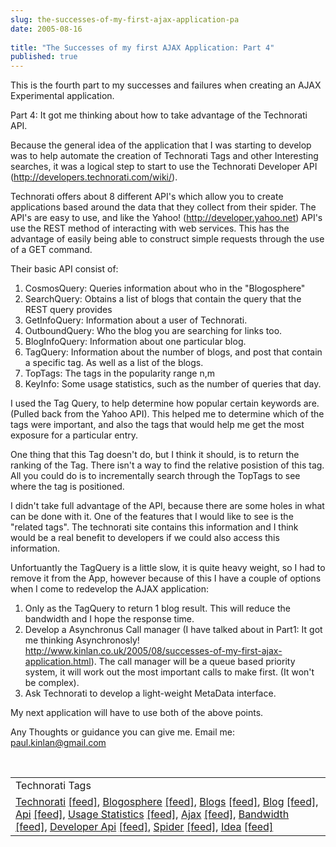 ```yaml
---
slug: the-successes-of-my-first-ajax-application-pa
date: 2005-08-16
 
title: "The Successes of my first AJAX Application: Part 4"
published: true
---
```

This is the fourth part to my successes and failures when creating an AJAX Experimental application.<p />Part 4: It got me thinking about how to take advantage of the Technorati API.<p />Because the general idea of the application that I was starting to develop was to help automate the creation of Technorati Tags and other Interesting searches, it was a logical step to start to use the Technorati Developer API (<a href="http://developers.technorati.com/wiki/">http://developers.technorati.com/wiki/</a>).<p />Technorati offers about 8 different API's which allow you to create applications based around the data that they collect from their spider. The API's are easy to use, and like the Yahoo! (<a href="http://developer.yahoo.net">http://developer.yahoo.net</a>) API's use the REST method of interacting with web services. This has the advantage of easily being able to construct simple requests through the use of a GET command.<p />Their basic API consist of:<br /><ol>
<li>CosmosQuery: Queries information about who in the "Blogosphere" </li>
<li>SearchQuery: Obtains a list of blogs that contain the query that the REST query provides</li>
<li>GetInfoQuery: Information about a user of Technorati.</li>
<li>OutboundQuery: Who the blog you are searching for links too. </li>
<li>BlogInfoQuery: Information about one particular blog.</li>
<li>TagQuery: Information about the number of blogs, and post that contain a specific tag. As well as a list of the blogs.  </li>
<li>TopTags:  The tags in the popularity range n,m</li>
<li>KeyInfo:  Some usage statistics, such as the number of queries that day.</li>
</ol><p>I used the Tag Query, to help determine how popular certain keywords are. (Pulled back from the Yahoo API).  This helped me to determine which of the tags were important, and also the tags that would help me get the most exposure for a particular entry.</p><p>One thing that this Tag doesn't do, but I think it should, is to return the ranking of the Tag.  There isn't a way to find the relative posistion of this tag.  All you could do is to incrementally search through the TopTags to see where the tag is positioned.</p><p>I didn't take full advantage of the API, because there are some holes in what can be done with it.  One of the features that I would like to see is the "related tags".  The technorati site contains this information and I think would be a real benefit to developers if we could also access this information.</p><p>Unfortuantly the TagQuery is a little slow, it is quite heavy weight, so I had to remove it from the App, however because of this I have a couple of options when I come to redevelop the AJAX application:</p><ol>
<li>Only as the TagQuery to return 1 blog result.  This will reduce the bandwidth and I hope the response time.</li>
<li>Develop a Asynchronus Call manager (I have talked about in Part1: It got me thinking Asynchronosly! <a href="http://www.kinlan.co.uk/2005/08/successes-of-my-first-ajax-application.html">http://www.kinlan.co.uk/2005/08/successes-of-my-first-ajax-application.html</a>).  The call manager will be a queue based priority system, it will work out the most important calls to make first. (It won't be complex).</li>
<li>Ask Technorati to develop a light-weight MetaData interface.</li>
</ol><p>My next application will have to use both of the above points.</p><p>Any Thoughts or guidance you can give me.  Email me: <a href="mailto:paul.kinlan@gmail.com">paul.kinlan@gmail.com</a></p><br /><table class="TechnoratiHead TagHeader">
<tr><td>Technorati Tags</td></tr>
<tr class="Technorati"><td>
<a href="https://paul.kinlan.me/tags/Technorati" class="Tag" rel="tag">Technorati</a> <a href="http://feeds.technorati.com/feed/posts/tag/Technorati" class="Tag">[feed]</a>, <a href="https://paul.kinlan.me/tags/Blogosphere" class="Tag" rel="tag">Blogosphere</a> <a href="http://feeds.technorati.com/feed/posts/tag/Blogosphere" class="Tag">[feed]</a>, <a href="https://paul.kinlan.me/tags/Blogs" class="Tag" rel="tag">Blogs</a> <a href="http://feeds.technorati.com/feed/posts/tag/Blogs" class="Tag">[feed]</a>, <a href="https://paul.kinlan.me/tags/Blog" class="Tag" rel="tag">Blog</a> <a href="http://feeds.technorati.com/feed/posts/tag/Blog" class="Tag">[feed]</a>, <a href="https://paul.kinlan.me/tags/Api" class="Tag" rel="tag">Api</a> <a href="http://feeds.technorati.com/feed/posts/tag/Api" class="Tag">[feed]</a>, <a href="https://paul.kinlan.me/tags/Usage%20Statistics" class="Tag" rel="tag">Usage Statistics</a> <a href="http://feeds.technorati.com/feed/posts/tag/Usage%20Statistics" class="Tag">[feed]</a>, <a href="https://paul.kinlan.me/tags/Ajax" class="Tag" rel="tag">Ajax</a> <a href="http://feeds.technorati.com/feed/posts/tag/Ajax" class="Tag">[feed]</a>, <a href="https://paul.kinlan.me/tags/Bandwidth" class="Tag" rel="tag">Bandwidth</a> <a href="http://feeds.technorati.com/feed/posts/tag/Bandwidth" class="Tag">[feed]</a>, <a href="https://paul.kinlan.me/tags/Developer%20Api" class="Tag" rel="tag">Developer Api</a> <a href="http://feeds.technorati.com/feed/posts/tag/Developer%20Api" class="Tag">[feed]</a>, <a href="https://paul.kinlan.me/tags/Spider" class="Tag" rel="tag">Spider</a> <a href="http://feeds.technorati.com/feed/posts/tag/Spider" class="Tag">[feed]</a>, <a href="https://paul.kinlan.me/tags/Idea" class="Tag" rel="tag">Idea</a> <a href="http://feeds.technorati.com/feed/posts/tag/Idea" class="Tag">[feed]</a>
</td></tr>
</table><div class="blogger-post-footer"><img class="posterous_download_image" src="https://blogger.googleusercontent.com/tracker/8109338-112422032742373210?l=www.kinlan.co.uk%2Findex.html" height="1" alt="" width="1" /></div>

